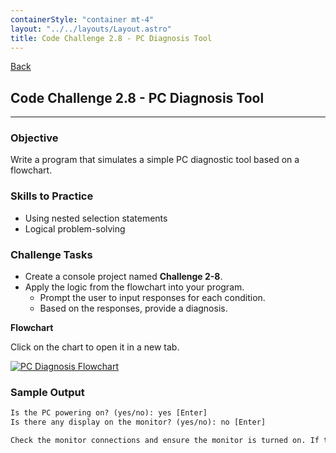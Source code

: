```yaml
---
containerStyle: "container mt-4"
layout: "../../layouts/Layout.astro"
title: Code Challenge 2.8 - PC Diagnosis Tool
---
```


<a href="/code-challenges/" class="btn btn-sm btn-outline-light mb-3">
  <i class="si-arrow-left"></i> Back
</a>

## Code Challenge 2.8 - PC Diagnosis Tool

---

### Objective

Write a program that simulates a simple PC diagnostic tool based on a flowchart.

### Skills to Practice

- Using nested selection statements
- Logical problem-solving

### Challenge Tasks

- Create a console project named **Challenge 2-8**.
- Apply the logic from the flowchart into your program.
    - Prompt the user to input responses for each condition.
    - Based on the responses, provide a diagnosis.

**Flowchart**

Click on the chart to open it in a new tab.

<a href="/courses/code-challenges/pc-diagnosis-flowchart.png" target="_blank">
    <img class="img-fluid mb-5" src="/courses/code-challenges/pc-diagnosis-flowchart.png" alt="PC Diagnosis Flowchart" title="PC Diagnosis Flowchart" />
</a>

### Sample Output

```txt
Is the PC powering on? (yes/no): yes [Enter]
Is there any display on the monitor? (yes/no): no [Enter]

Check the monitor connections and ensure the monitor is turned on. If the problem persists, try using a different monitor or graphics card.
```